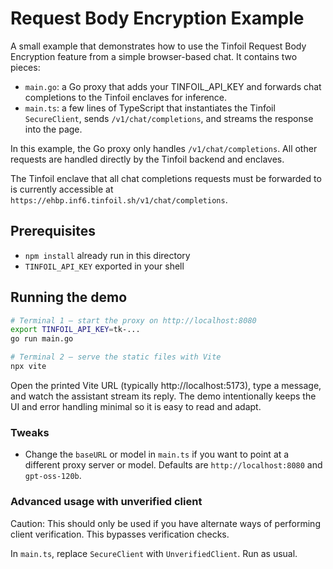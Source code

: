 # Request Body Encryption Example

A small example that demonstrates how to use the Tinfoil Request Body Encryption feature from a simple browser-based chat. It
contains two pieces:

- `main.go`: a Go proxy that adds your TINFOIL_API_KEY and forwards chat completions to
the Tinfoil enclaves for inference.
- `main.ts`: a few lines of TypeScript that instantiates the Tinfoil `SecureClient`, sends
  `/v1/chat/completions`, and streams the response into the page.

In this example, the Go proxy only handles `/v1/chat/completions`. All other requests are handled directly by the Tinfoil backend and enclaves.

The Tinfoil enclave that all chat completions requests must be forwarded to is currently accessible at `https://ehbp.inf6.tinfoil.sh/v1/chat/completions`.

## Prerequisites

- `npm install` already run in this directory
- `TINFOIL_API_KEY` exported in your shell

## Running the demo

```bash
# Terminal 1 – start the proxy on http://localhost:8080
export TINFOIL_API_KEY=tk-...
go run main.go

# Terminal 2 – serve the static files with Vite
npx vite
```

Open the printed Vite URL (typically http://localhost:5173), type a message, and
watch the assistant stream its reply. The demo intentionally keeps the UI and
error handling minimal so it is easy to read and adapt.

### Tweaks

- Change the `baseURL` or model in `main.ts` if you want to point at a different
  proxy server or model. Defaults are `http://localhost:8080` and `gpt-oss-120b`.

### Advanced usage with unverified client

Caution: This should only be used if you have alternate ways of performing client verification. This bypasses verification checks.

In `main.ts`, replace `SecureClient` with `UnverifiedClient`. Run as usual.
